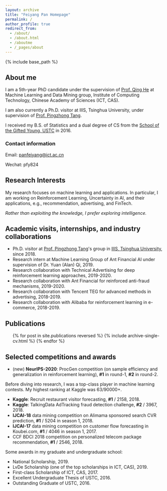 ```yaml
---
layout: archive
title: "Feiyang Pan Homepage"
permalink: /
author_profile: true
redirect_from:
  - /about/
  - /about.html
  - /aboutme
  - /_pages/about
---
```


{% include base_path %}

## About me

I am a 5th-year PhD candidate under the supervision of [Prof. Qing He](http://people.ucas.edu.cn/~0000964?language=en) at Machine Learning and Data Mining group, Institute of Computing Technology, Chinese Academy of Sciences (ICT, CAS).

I am also currently a Ph.D. visitor at IIIS, Tsinghua University, under supervision of [Prof. Pingzhong Tang](http://iiis.tsinghua.edu.cn/~kenshin/).

I received my B.S. of Statistics and a dual degree of CS from the [School of the Gifted Young, USTC](https://en.scgy.ustc.edu.cn/) in 2016.

### Contact information
Email: panfeiyang@ict.ac.cn

Wechat: pfy824

## Research Interests

My research focuses on machine learning and applications. In particular, I am working on Reinforcement Learning, Uncertainty in AI, and their applications, e.g., recommendation, advertising, and FinTech.

_Rather than exploiting the knowledge, I prefer exploring intelligence._

## Academic visits, internships, and industry collaborations

* Ph.D. visitor at [Prof. Pingzhong Tang](http://iiis.tsinghua.edu.cn/~kenshin/)'s group in [IIIS, Tsinghua University](http://iiis.tsinghua.edu.cn/), since 2018.
* Research intern at Machine Learning Group of Ant Financial AI under supervision of Dr. Yuan (Alan) Qi, 2019.
* Research collaboration with Technical Advertising for deep reinforcement learning approaches, 2019-2020.
* Research collaboration with Ant Financial for reinforced anti-fraud mechanisms, 2019-2020.
* Research collaboration with Tencent TEG for advanced methods in advertising, 2018-2019.
* Research collaboration with Alibaba for reinforcement learning in e-commerce, 2018-2019.

## Publications

<ul>{% for post in site.publications reversed %}
{% include archive-single-cv.html %}
{% endfor %}</ul>

## Selected competitions and awards
* (new) **NeurIPS-2020**: ProcGen competition (on sample efficiency and generalization in reinforcement learning), **\#1** in round-1, **\#2** in round-2.

Before diving into research, I was a top-class player in machine learning contests. My highest ranking at Kaggle was 63/90000+.
* **Kaggle**: Recruit restaurant visitor forecasting, **\#1** / 2158, 2018.
* **Kaggle**: TalkingData AdTracking fraud detection challenge, **\#2** / 3967, 2018.
* **IJCAI-18** data mining competition on Alimama sponsored search CVR prediction, **\#1** / 5204 in season 1, 2018.
* **IJCAI-17** data mining competition on customer flow forecasting in Koubei.com, **\#1** / 4046 in season 1, 2017.
* CCF BDCI 2018 competition on personalized telecom package recommendation, **\#1** / 2546, 2018.

Some awards in my graduate and undergraduate school:
* National Scholarship, 2019.
* LvDe Scholarship (one of the top scholarships in ICT, CAS), 2019.
* First-class Scholarship of ICT, CAS, 2017.
* Excellent Undergraduate Thesis of USTC, 2016.
* Outstanding Graduate of USTC, 2016.
